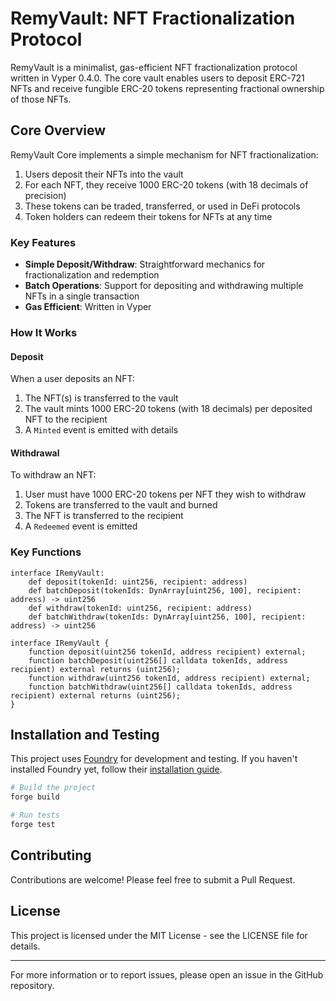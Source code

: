 # RemyVault: NFT Fractionalization Protocol

RemyVault is a minimalist, gas-efficient NFT fractionalization protocol written in Vyper 0.4.0. The core vault enables users to deposit ERC-721 NFTs and receive fungible ERC-20 tokens representing fractional ownership of those NFTs.

## Core Overview

RemyVault Core implements a simple mechanism for NFT fractionalization:

1. Users deposit their NFTs into the vault
2. For each NFT, they receive 1000 ERC-20 tokens (with 18 decimals of precision)
3. These tokens can be traded, transferred, or used in DeFi protocols
4. Token holders can redeem their tokens for NFTs at any time

### Key Features

- **Simple Deposit/Withdraw**: Straightforward mechanics for fractionalization and redemption
- **Batch Operations**: Support for depositing and withdrawing multiple NFTs in a single transaction
- **Gas Efficient**: Written in Vyper 

### How It Works

#### Deposit
When a user deposits an NFT:
1. The NFT(s) is transferred to the vault
2. The vault mints 1000 ERC-20 tokens (with 18 decimals) per deposited NFT to the recipient
3. A `Minted` event is emitted with details

#### Withdrawal
To withdraw an NFT:
1. User must have 1000 ERC-20 tokens per NFT they wish to withdraw
2. Tokens are transferred to the vault and burned
3. The NFT is transferred to the recipient
4. A `Redeemed` event is emitted

### Key Functions
```vyper
interface IRemyVault:
    def deposit(tokenId: uint256, recipient: address)
    def batchDeposit(tokenIds: DynArray[uint256, 100], recipient: address) -> uint256
    def withdraw(tokenId: uint256, recipient: address)
    def batchWithdraw(tokenIds: DynArray[uint256, 100], recipient: address) -> uint256
```

``` solidity
interface IRemyVault {
    function deposit(uint256 tokenId, address recipient) external;
    function batchDeposit(uint256[] calldata tokenIds, address recipient) external returns (uint256);
    function withdraw(uint256 tokenId, address recipient) external;
    function batchWithdraw(uint256[] calldata tokenIds, address recipient) external returns (uint256);
}
```


## Installation and Testing

This project uses [Foundry](https://book.getfoundry.sh/) for development and testing. If you haven't installed Foundry yet, follow their [installation guide](https://book.getfoundry.sh/getting-started/installation).

```bash
# Build the project
forge build

# Run tests
forge test
```


## Contributing

Contributions are welcome! Please feel free to submit a Pull Request.

## License

This project is licensed under the MIT License - see the LICENSE file for details.

---

For more information or to report issues, please open an issue in the GitHub repository.
